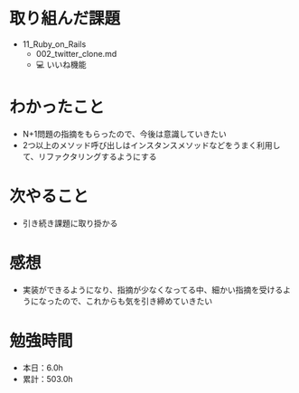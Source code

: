 # 取り組んだ課題
* 11_Ruby_on_Rails
  * 002_twitter_clone.md
  * 💻 いいね機能

# わかったこと
* N+1問題の指摘をもらったので、今後は意識していきたい
* 2つ以上のメソッド呼び出しはインスタンスメソッドなどをうまく利用して、リファクタリングするようにする

# 次やること
* 引き続き課題に取り掛かる

# 感想
* 実装ができるようになり、指摘が少なくなってる中、細かい指摘を受けるようになったので、これからも気を引き締めていきたい

# 勉強時間
* 本日：6.0h
* 累計：503.0h